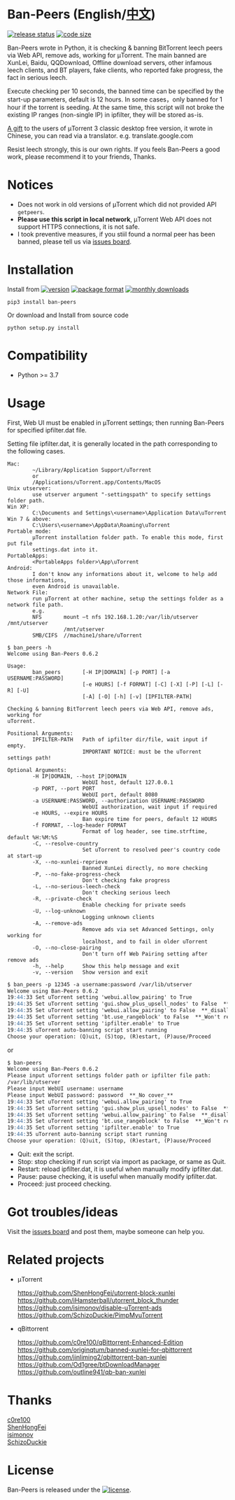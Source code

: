 # Ban-Peers (English/[中文](https://github.com/SeaHOH/ban-peers/blob/master/README_zh.md))
[![release status](https://img.shields.io/github/v/release/SeaHOH/ban-peers?include_prereleases&sort=semver)](https://github.com/SeaHOH/ban-peers/releases)
[![code size](https://img.shields.io/github/languages/code-size/SeaHOH/ban-peers)](https://github.com/SeaHOH/ban-peers)

Ban-Peers wrote in Python, it is checking & banning BitTorrent leech peers via Web API, remove ads, working for μTorrent. The main banned are XunLei, Baidu, QQDownload, Offline download servers, other infamous leech clients, and BT players, fake clients, who reported fake progress, the fact in serious leech.

Execute checking per 10 seconds, the banned time can be specified by the start-up parameters, default is 12 hours. In some cases，only banned for 1 hour if the torrent is seeding. At the same time, this script will not broke the existing IP ranges (non-single IP) in ipfilter, they will be stored as-is.

[A gift](https://github.com/SeaHOH/ban-peers/issues/1) to the users of μTorrent 3 classic desktop free version, it wrote in Chinese, you can read via a translator. e.g. translate.google.com

Resist leech strongly, this is our own rights. If you feels Ban-Peers a good work, please recommend it to your friends, Thanks.

# Notices
- Does not work in old versions of μTorrent which did not provided API `getpeers`.
- **Please use this script in local network**, μTorrent Web API does not support HTTPS connections, it is not safe.
- I took preventive measures, if you stiil found a normal peer has been banned, please tell us via [issues board](https://github.com/SeaHOH/ban-peers/issues).

# Installation
Install from 
[![version](https://img.shields.io/pypi/v/ban-peers)](https://pypi.org/project/ban-peers/)
[![package format](https://img.shields.io/pypi/format/ban-peers)](https://pypi.org/project/ban-peers/#files)
[![monthly downloads](https://img.shields.io/pypi/dm/ban-peers)](https://pypi.org/project/ban-peers/#files)

    pip3 install ban-peers

Or download and Install from source code

    python setup.py install

# Compatibility
- Python >= 3.7

# Usage
First, Web UI must be enabled in μTorrent settings; then running Ban-Peers for specified ipfilter.dat file.

Setting file ipfilter.dat, it is generally located in the path corresponding to the following cases.
```
Mac:
        ~/Library/Application Support/uTorrent
        or
        /Applications/uTorrent.app/Contents/MacOS
Unix utserver:
        use utserver argument "-settingspath" to specify settings folder path.
Win XP:
        C:\Documents and Settings\<username>\Application Data\uTorrent
Win 7 & above:
        C:\Users\<username>\AppData\Roaming\uTorrent
Portable mode:
        μTorrent installation folder path. To enable this mode, first put file
        settings.dat into it.
PortableApps:
        <PortableApps folder>\App\uTorrent
Android:
        I don't know any informations about it, welcome to help add those informations,
        even Android is unavailable.
Network File:
        run μTorrent at other machine, setup the settings folder as a network file path.
        e.g.
        NFS       mount –t nfs 192.168.1.20:/var/lib/utserver /mnt/utserver
                  /mnt/utserver
        SMB/CIFS  //machine1/share/uTorrent
```

```
$ ban_peers -h
Welcome using Ban-Peers 0.6.2

Usage:
        ban_peers       [-H IP|DOMAIN] [-p PORT] [-a USERNAME:PASSWORD]
                        [-e HOURS] [-f FORMAT] [-C] [-X] [-P] [-L] [-R] [-U]
                        [-A] [-O] [-h] [-v] [IPFILTER-PATH]

Checking & banning BitTorrent leech peers via Web API, remove ads, working for
uTorrent.

Positional Arguments:
        IPFILTER-PATH   Path of ipfilter dir/file, wait input if empty.
                        IMPORTANT NOTICE: must be the uTorrent settings path!

Optional Arguments:
        -H IP|DOMAIN, --host IP|DOMAIN
                        WebUI host, default 127.0.0.1
        -p PORT, --port PORT
                        WebUI port, default 8080
        -a USERNAME:PASSWORD, --authorization USERNAME:PASSWORD
                        WebUI authorization, wait input if required
        -e HOURS, --expire HOURS
                        Ban expire time for peers, default 12 HOURS
        -f FORMAT, --log-header FORMAT
                        Format of log header, see time.strftime, default %H:%M:%S
        -C, --resolve-country
                        Set uTorrent to resolved peer's country code at start-up
        -X, --no-xunlei-reprieve
                        Banned XunLei directly, no more checking
        -P, --no-fake-progress-check
                        Don't checking fake progress
        -L, --no-serious-leech-check
                        Don't checking serious leech
        -R, --private-check
                        Enable checking for private seeds
        -U, --log-unknown
                        Logging unknown clients
        -A, --remove-ads
                        Remove ads via set Advanced Settings, only working for
                        localhost, and to fail in older uTorrent
        -O, --no-close-pairing
                        Don't turn off Web Pairing setting after remove ads
        -h, --help      Show this help message and exit
        -v, --version   Show version and exit
```

```markdown
$ ban_peers -p 12345 -a username:password /var/lib/utserver
Welcome using Ban-Peers 0.6.2
19:44:33 Set uTorrent setting 'webui.allow_pairing' to True
19:44:35 Set uTorrent setting 'gui.show_plus_upsell_nodes' to False  **_Remove upsell tip in the sidebar_**
19:44:35 Set uTorrent setting 'webui.allow_pairing' to False  **_disallow pairing_**
19:44:35 Set uTorrent setting 'bt.use_rangeblock' to False  **_Won't restore after quit_**
19:44:35 Set uTorrent setting 'ipfilter.enable' to True
19:44:35 uTorrent auto-banning script start running
Choose your operation: (Q)uit, (S)top, (R)estart, (P)ause/Proceed
```

or

```markdown
$ ban-peers
Welcome using Ban-Peers 0.6.2
Please input uTorrent settings folder path or ipfilter file path:
/var/lib/utserver
Please input WebUI username: username
Please input WebUI password: password  **_No cover_**
19:44:33 Set uTorrent setting 'webui.allow_pairing' to True
19:44:35 Set uTorrent setting 'gui.show_plus_upsell_nodes' to False  **_Remove upsell tip in the sidebar_**
19:44:35 Set uTorrent setting 'webui.allow_pairing' to False  **_disallow pairing_**
19:44:35 Set uTorrent setting 'bt.use_rangeblock' to False  **_Won't restore after quit_**
19:44:35 Set uTorrent setting 'ipfilter.enable' to True
19:44:35 uTorrent auto-banning script start running
Choose your operation: (Q)uit, (S)top, (R)estart, (P)ause/Proceed
```

- Quit: exit the script.
- Stop: stop checking if run script via import as package, or same as Quit.
- Restart: reload ipfilter.dat, it is useful when manually modify ipfilter.dat.
- Pause: pause checking, it is useful when manually modify ipfilter.dat.
- Proceed: just proceed checking.

# Got troubles/ideas
Visit the [issues board](https://github.com/SeaHOH/ban-peers/issues) and post them, maybe someone can help you.

# Related projects
- μTorrent

    https://github.com/ShenHongFei/utorrent-block-xunlei  
    https://github.com/iHamsterball/utorrent_block_thunder  
    https://github.com/isimonov/disable-uTorrent-ads  
    https://github.com/SchizoDuckie/PimpMyuTorrent  

- qBittorrent

    https://github.com/c0re100/qBittorrent-Enhanced-Edition  
    https://github.com/originqtum/banned-xunlei-for-qbittorrent  
    https://github.com/jinliming2/qbittorrent-ban-xunlei  
    https://github.com/Od1gree/btDownloadManager  
    https://github.com/outline941/qb-ban-xunlei  

# Thanks
[c0re100](https://github.com/c0re100/qBittorrent-Enhanced-Edition)  
[ShenHongFei](https://github.com/ShenHongFei/utorrent-block-xunlei)  
[isimonov](https://github.com/isimonov/disable-uTorrent-ads)  
[SchizoDuckie](https://github.com/SchizoDuckie/PimpMyuTorrent)  

# License
Ban-Peers is released under the [![license](https://img.shields.io/github/license/SeaHOH/ban-peers)](https://github.com/SeaHOH/ban-peers/blob/master/LICENSE).
